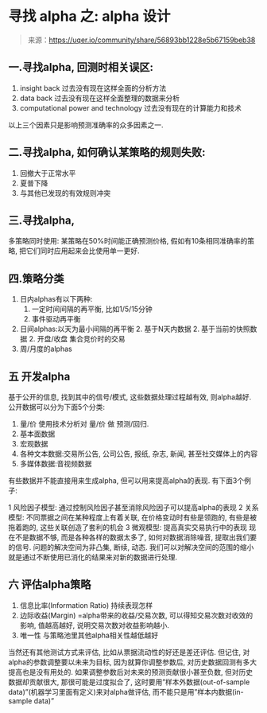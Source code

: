 

# 寻找 alpha 之: alpha 设计

> 来源：https://uqer.io/community/share/56893bb1228e5b67159beb38

## 一.寻找alpha, 回测时相关误区:

1.  insight back 过去没有现在这样全面的分析方法
2.  data back 过去没有现在这样全面整理的数据来分析
3.  computational power and technology 过去没有现在的计算能力和技术

以上三个因素只是影响预测准确率的众多因素之一.

## 二.寻找alpha, 如何确认某策略的规则失败:

1.  回撤大于正常水平
2.  夏普下降
3.  与其他已发现的有效规则冲突

## 三.寻找alpha, 

多策略同时使用: 某策略在50%时间能正确预测价格, 假如有10条相同准确率的策略, 把它们同时应用起来会比使用单一更好.

## 四.策略分类

1.  日内alphas有以下两种:
    1.  一定时间间隔的再平衡, 比如1/5/15分钟
    1.  事件驱动再平衡
2.  日间alphas:以天为最小间隔的再平衡
    2.  基于N天内数据
    2.  基于当前的快照数据
    2.  开盘/收盘 集合竞价时的交易
3.  周/月度的alphas

## 五 开发alpha 

基于公开的信息, 找到其中的信号/模式, 这些数据处理过程越有效, 则alpha越好. 公开数据可以分为下面5个分类:

1.  量/价 使用技术分析对 量/价 做 预测/回归.
2.  基本面数据
3.  宏观数据
4.  各种文本数据:交易所公告, 公司公告, 报纸, 杂志, 新闻, 甚至社交媒体上的内容
5.  多媒体数据:音视频数据

有些数据并不能直接用来生成alpha, 但可以用来提高alpha的表现. 有下面3个例子:

1 风险因子模型: 通过控制风险因子甚至消除风险因子可以提高alpha的表现
2 关系模型: 不同票据之间在某种程度上有着关联, 在价格变动时有些是领跑的, 有些是被拖着跑的, 这些关联创造了套利的机会
3 微观模型: 提高真实交易执行中的表现
现在不是数据不够, 而是各种各样的数据太多了, 如何对数据消除噪音, 提取出我们要的信号. 问题的解决空间为非凸集, 断续, 动态. 我们可以对解决空间的范围的缩小就是通过不断使用已消化的结果来对新的数据进行处理.

## 六 评估alpha策略

1.  信息比率(Information Ratio) 持续表现怎样
2.  边际收益(Margin) =alpha带来的收益/交易次数, 可以得知交易次数对收效的影响, 值越高越好, 说明交易次数对收益影响越小.
3.  唯一性 与策略池里其他alpha相关性越低越好

当然还有其他测试方式来评估, 比如从票据流动性的好还是差还评估. 但记住, 对alpha的参数调整要以未来为目标, 因为就算你调整参数后, 对历史数据回测有多大提高也是没有用处的. 如果调整参数后对未来的预测贡献很小甚至负数, 但对历史数据却贡献很大, 那很可能是过度拟合了, 这时要用”样本外数据(out-of-sample data)”(机器学习里面有定义)来对alpha做评估, 而不能只是用”样本内数据(in-sample data)”

